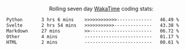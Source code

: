 <p align="center">Rolling seven day <a href="https://wakatime.com/@syrkis"/>WakaTime</a> coding stats:</p>
<!--START_SECTION:waka-->

```txt
Python       3 hrs 6 mins    >>>>>>>>>>>>-------------   46.49 %
Svelte       2 hrs 54 mins   >>>>>>>>>>>--------------   43.38 %
Markdown     27 mins         >>-----------------------   06.72 %
Other        4 mins          -------------------------   01.17 %
HTML         2 mins          -------------------------   00.61 %
```

<!--END_SECTION:waka-->
